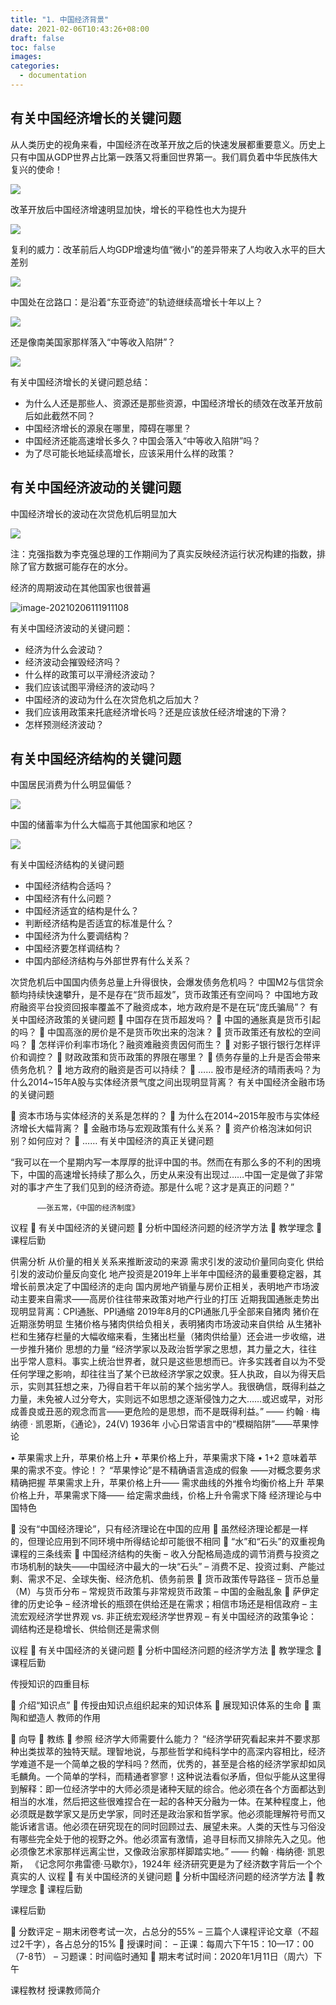 ```yaml
---
title: "1. 中国经济背景"
date: 2021-02-06T10:43:26+08:00
draft: false
toc: false
images:
categories:
  - documentation
---
```


## 有关中国经济增长的关键问题

从人类历史的视角来看，中国经济在改革开放之后的快速发展都重要意义。历史上只有中国从GDP世界占比第一跌落又将重回世界第一。我们肩负着中华民族伟大复兴的使命！

![](https://cdn.jsdelivr.net/gh/henrywu97/FigBed/Figs/20210206104851.png)

改革开放后中国经济增速明显加快，增长的平稳性也大为提升

![](https://cdn.jsdelivr.net/gh/henrywu97/FigBed@master/Figs/20210206105241.png)

复利的威力：改革前后人均GDP增速均值“微小”的差异带来了人均收入水平的巨大差别

![](https://cdn.jsdelivr.net/gh/henrywu97/FigBed/Figs/20210206105244.png)

中国处在岔路口：是沿着“东亚奇迹”的轨迹继续高增长十年以上？

![](https://cdn.jsdelivr.net/gh/henrywu97/FigBed/Figs/20210206105533.png)

还是像南美国家那样落入“中等收入陷阱”？

![](https://cdn.jsdelivr.net/gh/henrywu97/FigBed/Figs/20210206105626.png)

有关中国经济增长的关键问题总结：

- 为什么人还是那些人、资源还是那些资源，中国经济增长的绩效在改革开放前后如此截然不同？
- 中国经济增长的源泉在哪里，障碍在哪里？
- 中国经济还能高速增长多久？中国会落入“中等收入陷阱”吗？
- 为了尽可能长地延续高增长，应该采用什么样的政策？

## 有关中国经济波动的关键问题

中国经济增长的波动在次贷危机后明显加大

![](https://cdn.jsdelivr.net/gh/henrywu97/FigBed/Figs/20210206111613.png)

注：克强指数为李克强总理的工作期间为了真实反映经济运行状况构建的指数，排除了官方数据可能存在的水分。

经济的周期波动在其他国家也很普遍

![image-20210206111911108](https://cdn.jsdelivr.net/gh/henrywu97/FigBed/Figs/20210206111916.png)

有关中国经济波动的关键问题：

- 经济为什么会波动？
- 经济波动会摧毁经济吗？
- 什么样的政策可以平滑经济波动？
- 我们应该试图平滑经济的波动吗？
- 中国经济的波动为什么在次贷危机之后加大？
- 我们应该用政策来托底经济增长吗？还是应该放任经济增速的下滑？
- 怎样预测经济波动？

## 有关中国经济结构的关键问题

中国居民消费为什么明显偏低？

![](https://cdn.jsdelivr.net/gh/henrywu97/FigBed/Figs/20210206113327.png)

中国的储蓄率为什么大幅高于其他国家和地区？

![](https://cdn.jsdelivr.net/gh/henrywu97/FigBed/Figs/20210206113347.png)

有关中国经济结构的关键问题

- 中国经济结构合适吗？
- 中国经济有什么问题？
- 中国经济适宜的结构是什么？
- 判断经济结构是否适宜的标准是什么？
- 中国经济为什么要调结构？
- 中国经济要怎样调结构？
- 中国内部经济结构与外部世界有什么关系？

次贷危机后中国国内债务总量上升得很快，会爆发债务危机吗？
中国M2与信贷余额均持续快速攀升，是不是存在“货币超发”，货币政策还有空间吗？
中国地方政府融资平台投资回报率覆盖不了融资成本，地方政府是不是在玩“庞氏骗局”？
有关中国经济政策的关键问题
	中国存在货币超发吗？
	中国的通胀真是货币引起的吗？
	中国高涨的房价是不是货币吹出来的泡沫？
	货币政策还有放松的空间吗？
	怎样评价利率市场化？融资难融资贵因何而生？
	对影子银行银行怎样评价和调控？
	财政政策和货币政策的界限在哪里？
	债务存量的上升是否会带来债务危机？
	地方政府的融资是否可以持续？
	……
股市是经济的晴雨表吗？为什么2014~15年A股与实体经济景气度之间出现明显背离？
有关中国经济金融市场的关键问题

	资本市场与实体经济的关系是怎样的？
	为什么在2014~2015年股市与实体经济增长大幅背离？
	金融市场与宏观政策有什么关系？
	资产价格泡沫如何识别？如何应对？
	……
有关中国经济的真正关键问题

“我可以在一个星期内写一本厚厚的批评中国的书。然而在有那么多的不利的困境下，中国的高速增长持续了那么久，历史从来没有出现过……中国一定是做了非常对的事才产生了我们见到的经济奇迹。那是什么呢？这才是真正的问题？”
	
	      ——张五常，《中国的经济制度》
议程
	有关中国经济的关键问题
	分析中国经济问题的经济学方法
	教学理念
	课程后勤


供需分析
从价量的相关关系来推断波动的来源
需求引发的波动价量同向变化
供给引发的波动价量反向变化
地产投资是2019年上半年中国经济的最重要稳定器，其增长前景决定了中国经济的走向
国内房地产销量与房价正相关，表明地产市场波动主要来自需求——高房价往往带来政策对地产行业的打压
近期我国通胀走势出现明显背离：CPI通胀、PPI通缩
2019年8月的CPI通胀几乎全部来自猪肉
猪价在近期涨势明显
生猪价格与猪肉供给负相关，表明猪肉市场波动来自供给
从生猪补栏和生猪存栏量的大幅收缩来看，生猪出栏量（猪肉供给量）还会进一步收缩，进一步推升猪价
思想的力量
“经济学家以及政治哲学家之思想，其力量之大，往往出乎常人意料。事实上统治世界者，就只是这些思想而已。许多实践者自以为不受任何学理之影响，却往往当了某个已故经济学家之奴隶。狂人执政，自以为得天启示，实则其狂想之来，乃得自若干年以前的某个拙劣学人。我很确信，既得利益之力量，未免被人过分夸大，实则远不如思想之逐渐侵蚀力之大……或迟或早，对形成善良或丑恶的观念而言——更危险的是思想，而不是既得利益。”
—— 约翰 · 梅纳德 · 凯恩斯，《通论》，24(V)
        1936年
小心日常语言中的“模糊陷阱”——苹果悖论

•	苹果需求上升，苹果价格上升
•	苹果价格上升，苹果需求下降
•	1+2 意味着苹果的需求不变。悖论！？
“苹果悖论”是不精确语言造成的假象
——对概念要务求精确把握
苹果需求上升，苹果价格上升——
需求曲线的外推令均衡价格上升
苹果价格上升，苹果需求下降——     给定需求曲线，价格上升令需求下降
经济理论与中国特色

	没有“中国经济理论”，只有经济理论在中国的应用
	虽然经济理论都是一样的，但理论应用到不同环境中所得结论却可能很不相同
	“水”和“石头”的双重视角
课程的三条线索
	中国经济结构的失衡
–	收入分配格局造成的调节消费与投资之市场机制的缺失——中国经济中最大的一块“石头”
–	消费不足、投资过剩、产能过剩、需求不足、全球失衡、经济危机、债务前景
	货币政策传导路径
–	货币总量（M）与货币分布
–	常规货币政策与非常规货币政策
–	中国的金融乱象
	萨伊定律的历史论争
–	经济增长的瓶颈在供给还是在需求；相信市场还是相信政府
–	主流宏观经济学世界观 vs. 非正统宏观经济学世界观
–	有关中国经济的政策争论：调结构还是稳增长、供给侧还是需求侧

议程
	有关中国经济的关键问题
	分析中国经济问题的经济学方法
	教学理念
	课程后勤


传授知识的四重目标

	介绍“知识点”
	传授由知识点组织起来的知识体系
	展现知识体系的生命
	熏陶和塑造人
教师的作用

	向导
	教练
	参照
经济学大师需要什么能力？
“经济学研究看起来并不要求那种出类拔萃的独特天赋。理智地说，与那些哲学和纯科学中的高深内容相比，经济学难道不是一个简单之极的学科吗？然而，优秀的，甚至是合格的经济学家却如凤毛麟角。一个简单的学科，而精通者寥寥！这种说法看似矛盾，但似乎能从这里得到解释：即一位经济学中的大师必须是诸种天赋的综合。他必须在各个方面都达到相当的水准，然后把这些很难捏合在一起的各种天分融为一体。在某种程度上，他必须既是数学家又是历史学家，同时还是政治家和哲学家。他必须能理解符号而又能诉诸言语。他必须在研究现在的同时回顾过去、展望未来。人类的天性与习俗没有哪些完全处于他的视野之外。他必须富有激情，追寻目标而又排除先入之见。他必须像艺术家那样远离尘世，又像政治家那样脚踏实地。”
         —— 约翰 · 梅纳德· 凯恩斯，
	   《记念阿尔弗雷德·马歇尔》，1924年
经济研究更是为了经济数字背后一个个真实的人
议程
	有关中国经济的关键问题
	分析中国经济问题的经济学方法
	教学理念
	课程后勤


课程后勤

	分数评定
–	期末闭卷考试一次，占总分的55%
–	三篇个人课程评论文章（不超过2千字），各占总分的15%
	授课时间：
–	正课：每周六下午15：10—17：00（7-8节）
–	习题课：时间临时通知
	期末考试时间：2020年1月11日（周六）下午

课程教材
授课教师简介